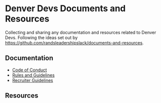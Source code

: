 # Denver Devs Documents and Resources
Collecting and sharing any documentation and resources related to Denver Devs. Following the ideas set out by https://github.com/randsleadershipslack/documents-and-resources. 


## Documentation
- [Code of Conduct](https://github.com/Denver-Devs/documents-and-resources/blob/master/CODE_OF_CONDUCT.md)
- [Rules and Guidelines](https://github.com/Denver-Devs/documents-and-resources/blob/master/rules-and-guidelines.md)
- [Recruiter Guidelines](https://github.com/Denver-Devs/documents-and-resources/blob/master/recruiter-guidelines.md) 

## Resources
